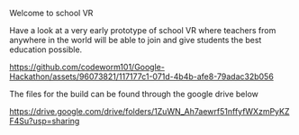 Welcome to school VR

Have a look at a very early prototype of school VR where teachers from anywhere in the world will be able to join and give students the best education possible.

https://github.com/codeworm101/Google-Hackathon/assets/96073821/117177c1-071d-4b4b-afe8-79adac32b056

The files for the build can be found through the google drive below 

https://drive.google.com/drive/folders/1ZuWN_Ah7aewrf51nffyfWXzmPyKZF4Su?usp=sharing

